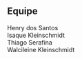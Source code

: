 ## Equipe

Henry dos Santos
</br>
Isaque Kleinschmidt
</br>
Thiago Serafina
</br>
Walcileine Kleinschmidt
